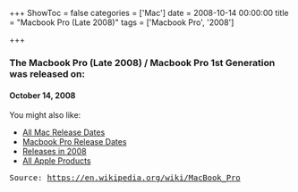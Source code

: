 +++
ShowToc = false
categories = ['Mac']
date = 2008-10-14 00:00:00
title = "Macbook Pro (Late 2008)"
tags = ['Macbook Pro', '2008']

+++

### The Macbook Pro (Late 2008) / Macbook Pro 1st Generation was released on: 
#### October 14, 2008


<!--more-->


    
You might also like:

- [All Mac Release Dates](https://AppleReleaseDate.com/categories/mac/)
- [Macbook Pro Release Dates](https://AppleReleaseDate.com/tags/macbook-pro/)
- [Releases in 2008](https://AppleReleaseDate.com/tags/2008/)
- [All Apple Products](https://AppleReleaseDate.com/categories/)



<kbd> Source: https://en.wikipedia.org/wiki/MacBook_Pro</kbd>

